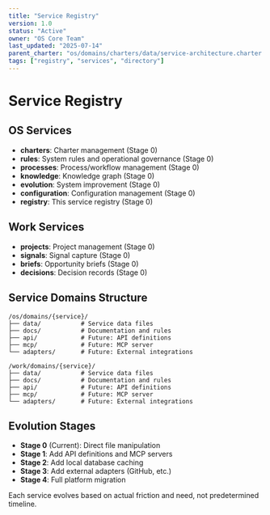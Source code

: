 ```yaml
---
title: "Service Registry"
version: 1.0
status: "Active"
owner: "OS Core Team"
last_updated: "2025-07-14"
parent_charter: "os/domains/charters/data/service-architecture.charter.md"
tags: ["registry", "services", "directory"]
---
```


# Service Registry

## OS Services
- **charters**: Charter management (Stage 0)
- **rules**: System rules and operational governance (Stage 0)
- **processes**: Process/workflow management (Stage 0)
- **knowledge**: Knowledge graph (Stage 0)
- **evolution**: System improvement (Stage 0)
- **configuration**: Configuration management (Stage 0)
- **registry**: This service registry (Stage 0)

## Work Services
- **projects**: Project management (Stage 0)
- **signals**: Signal capture (Stage 0)
- **briefs**: Opportunity briefs (Stage 0)
- **decisions**: Decision records (Stage 0)

## Service Domains Structure

```
/os/domains/{service}/
├── data/           # Service data files
├── docs/           # Documentation and rules
├── api/            # Future: API definitions
├── mcp/            # Future: MCP server
└── adapters/       # Future: External integrations

/work/domains/{service}/
├── data/           # Service data files
├── docs/           # Documentation and rules
├── api/            # Future: API definitions
├── mcp/            # Future: MCP server
└── adapters/       # Future: External integrations
```

## Evolution Stages

- **Stage 0** (Current): Direct file manipulation
- **Stage 1**: Add API definitions and MCP servers
- **Stage 2**: Add local database caching
- **Stage 3**: Add external adapters (GitHub, etc.)
- **Stage 4**: Full platform migration

Each service evolves based on actual friction and need, not predetermined timeline.
